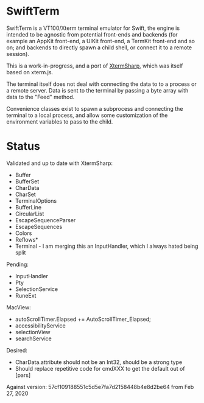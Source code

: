 
SwiftTerm
=========

SwiftTerm is a VT100/Xterm terminal emulator for Swift, the engine is
intended to be agnostic from potential front-ends and backends (for example
an AppKit front-end, a UIKit front-end, a TermKit front-end and so on;
and backends to directly spawn a child shell, or connect it to a remote
session).

This is a work-in-progress, and a port of
[XtermSharp](https://github.com/migueldeicaza/XtermSharp), which was
itself based on xterm.js.

The terminal itself does not deal with connecting the data to to a process
or a remote server.   Data is sent to the terminal by passing a byte array
with data to the "Feed" method.

Convenience classes exist to spawn a subprocess and connecting the
terminal to a local process, and allow some customization of the
environment variables to pass to the child.

Status
======

Validated and up to date with XtermSharp:

* Buffer
* BufferSet
* CharData
* CharSet
* TerminalOptions
* BufferLine
* CircularList
* EscapeSequenceParser
* EscapeSequences
* Colors
* Reflows*
* Terminal - I am merging this an InputHandler, which I always hated being split

Pending:

* InputHandler
* Pty
* SelectionService
* RuneExt

MacView:
* autoScrollTimer.Elapsed += AutoScrollTimer_Elapsed;
* accessibilityService
* selectionView
* searchService

Desired:
* CharData.attribute should not be an Int32, should be a strong type
* Should replace repetitive code for cmdXXX to get the default out of [pars]


Against version: 57cf109188551c5d5e7fa7d2158448b4e8d2be64 from Feb 27, 2020
